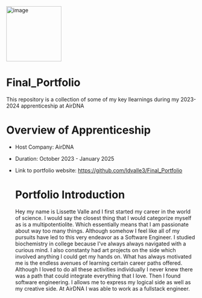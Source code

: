 <img width="146" alt="image" src="https://github.com/user-attachments/assets/a8adf1e6-94f5-4d27-b2ac-1c9a02048b6f">


# Final_Portfolio
This repository is a collection of some of my key llearnings during my 2023-2024 apprenticeship at AirDNA

# Overview of Apprenticeship
- Host Company: AirDNA
- Duration: October 2023 - January 2025
- Link to portfolio website: https://github.com/ldvalle3/Final_Portfolio

  # Portfolio Introduction
  Hey my name is Lissette Valle and I first started my career in the world of science. I would say the closest thing that I would categorize myself as is a multipotentiolite. Which essentially means that I am passionate about way too many things. Although somehow I feel like all of my pursuits have led to this very endeavor as a Software Engineer. I studied biochemistry in college because I've always always navigated with a curious mind. I also constanty had art projects on the side which involved anything I could get my hands on. What has always motivated me is the endless avenues of learning certain career paths offered. Although I loved to do all these activities individually I never knew there was a path that could integrate everything that I love. Then I found software engineering.
  I allows me to express my logical side as well as my creative side. At AirDNA I was able to work as a fullstack engineer. 
